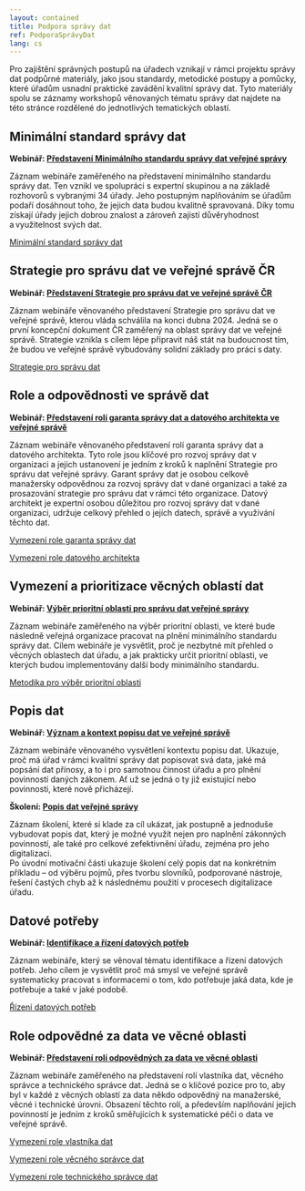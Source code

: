 ```yaml
---
layout: contained
title: Podpora správy dat
ref: PodporaSprávyDat
lang: cs
---
```


Pro zajištění správných postupů na úřadech vznikají v rámci projektu správy dat podpůrné materiály, jako jsou standardy, metodické postupy a pomůcky, které úřadům usnadní praktické zavádění kvalitní správy dat.
Tyto materiály spolu se záznamy workshopů věnovaných tématu správy dat najdete na této stránce rozdělené do jednotlivých tematických oblastí.

## Minimální standard správy dat

**Webinář: [Představení Minimálního standardu správy dat veřejné správy]**

Záznam webináře zaměřeného na představení minimálního standardu správy dat. 
Ten vznikl ve spolupráci s expertní skupinou a na základě rozhovorů s vybranými 34 úřady. 
Jeho postupným naplňováním se úřadům podaří dosáhnout toho, že jejich data budou kvalitně spravovaná. 
Díky tomu získají úřady jejich dobrou znalost a zároveň zajistí důvěryhodnost a využitelnost svých dat. 

[Minimální standard správy dat]

## Strategie pro správu dat ve veřejné správě ČR

**Webinář: [Představení Strategie pro správu dat ve veřejné správě ČR]** 

Záznam webináře věnovaného představení Strategie pro správu dat ve veřejné správě, kterou vláda schválila na konci dubna 2024.
Jedná se o první koncepční dokument ČR zaměřený na oblast správy dat ve veřejné správě. 
Strategie vznikla s cílem lépe připravit náš stát na budoucnost tím, že budou ve veřejné správě vybudovány solidní základy pro práci s daty. 

[Strategie pro správu dat]
 
## Role a odpovědnosti ve správě dat

**Webinář: [Představení rolí garanta správy dat a datového architekta ve veřejné správě]** 

Záznam webináře věnovaného představení rolí garanta správy dat a datového architekta. Tyto role jsou klíčové pro rozvoj správy dat v organizaci a jejich ustanovení je jedním z kroků k naplnění Strategie pro správu dat veřejné správy. 
Garant správy dat je osobou celkově manažersky odpovědnou za rozvoj správy dat v dané organizaci a také za prosazování strategie pro správu dat v rámci této organizace. 
Datový architekt je expertní osobou důležitou pro rozvoj správy dat v dané organizaci, udržuje celkový přehled o jejích datech, správě a využívání těchto dat. 

[Vymezení role garanta správy dat]

[Vymezení role datového architekta]

 
## Vymezení a prioritizace věcných oblastí dat

**Webinář: [Výběr prioritní oblasti pro správu dat veřejné správy]** 

Záznam webináře zaměřeného na výběr prioritní oblasti, ve které bude následně veřejná organizace pracovat na plnění minimálního standardu správy dat. 
Cílem webináře je vysvětlit, proč je nezbytné mít přehled o věcných oblastech dat úřadu, a jak prakticky určit prioritní oblasti, ve kterých budou implementovány další body minimálního standardu. 
 
[Metodika pro výběr prioritní oblasti]

## Popis dat

**Webinář: [Význam a kontext popisu dat ve veřejné správě]** 

Záznam webináře věnovaného vysvětlení kontextu popisu dat.
Ukazuje, proč má úřad v rámci kvalitní správy dat popisovat svá data, jaké má popsání dat přínosy, a to i pro samotnou činnost úřadu a pro plnění povinností daných zákonem.
Ať už se jedná o ty již existující nebo povinnosti, které nově přicházejí. 
 
**Školení: [Popis dat veřejné správy]** 

Záznam školení, které si klade za cíl ukázat, jak postupně a jednoduše vybudovat popis dat, který je možné využít nejen pro naplnění zákonných povinností, ale také pro celkové zefektivnění úřadu, zejména pro jeho digitalizaci.  
Po úvodní motivační části ukazuje školení celý popis dat na konkrétním příkladu – od výběru pojmů, přes tvorbu slovníků, podporované nástroje, řešení častých chyb až k následnému použití v procesech digitalizace úřadu.  

## Datové potřeby

**Webinář: [Identifikace a řízení datových potřeb]** 

Záznam webináře, který se věnoval tématu identifikace a řízení datových potřeb. 
Jeho cílem je vysvětlit proč má smysl ve veřejné správě systematicky pracovat s informacemi o tom, kdo potřebuje jaká data, kde je potřebuje a také v jaké podobě.  

[Řízení datových potřeb]

## Role odpovědné za data ve věcné oblasti

**Webinář: [Představení rolí odpovědných za data ve věcné oblasti]** 

Záznam webináře zaměřeného na představení rolí vlastníka dat, věcného správce a technického správce dat. Jedná se o klíčové pozice pro to, aby byl v každé z věcných oblastí za data někdo odpovědný na manažerské, věcné i technické úrovni. Obsazení těchto rolí, a především naplňování jejich povinností je jedním z kroků směřujících k systematické péči o data ve veřejné správě.

[Vymezení role vlastníka dat]

[Vymezení role věcného správce dat]

[Vymezení role technického správce dat]

[Představení Minimálního standardu správy dat veřejné správy]: https://youtu.be/K-sC8c1ugA8?si=HRbH-2xSiugUpjVq "Představení Minimálního standardu správy dat veřejné správy"
[Minimální standard správy dat]: ../../přílohy/články/projekt-DIA-pomůže-úřadům-zlepšit-správu-dat/Shrnutí%20Minimálného%20standardu.pdf "Minimální standard správy dat"
[Představení Strategie pro správu dat ve veřejné správě ČR]: https://youtu.be/4o0abpHg1ew?si=daxZyOgfpXj5XtO4 "Představení Strategie pro správu dat ve veřejné správě ČR" 
[Strategie pro správu dat]: ../../přílohy/články/projekt-DIA-pomůže-úřadům-zlepšit-správu-dat/Strategie%20pro%20správu%20dat%20ve%20VS.pdf  "Strategie pro správu dat"
[Představení rolí garanta správy dat a datového architekta ve veřejné správě]: https://youtu.be/tcNr-6bpr6M?si=DtlqCTzRPEHu7ZOr "Představení rolí garanta správy dat a datového architekta ve veřejné správě"
[Vymezení role garanta správy dat]: ../../přílohy/články/projekt-DIA-pomůže-úřadům-zlepšit-správu-dat/Role%20Garant%20správy%20dat.pdf "Vymezení role garanta správy dat"
[Vymezení role datového architekta]: ../../přílohy/články/projekt-DIA-pomůže-úřadům-zlepšit-správu-dat/Role%20Datový%20architekt.pdf "Vymezení role datového architekta"
[Výběr prioritní oblasti pro správu dat veřejné správy]: https://youtu.be/OQxdmktKYB8?si=4iAZcuvxIT0M2DJS "Výběr prioritní oblasti pro správu dat veřejné správy"
[Metodika pro výběr prioritní oblasti]: ../../přílohy/správa-dat/Vymezení%20a%20prioritazice%20oblastí.pdf "Metodika pro výběr prioritní oblasti" 
[Význam a kontext popisu dat ve veřejné správě]: https://youtu.be/c1yIKJPUNYI?si=B5g3XHpNtpCCgn8y "Význam a kontext popisu dat ve veřejné správě"
[Popis dat veřejné správy]: https://youtu.be/H__fZeszjGQ?si=GTe1uE-_igcvVDMh "Popis dat veřejné správy"
[Identifikace a řízení datových potřeb]: https://youtu.be/0tHQdmtiNkM?feature=shared "Identifikace a řízení datových potřeb"
[Řízení datových potřeb]: ../../přílohy/správa-dat/Rizeni_datovych_potreb_1.0.pdf "Řízení datových potřeb"
[Vymezení role vlastníka dat]: ../../přílohy/správa-dat/Role_Vlastnik_dat_1.0.pdf "Vymezení role vlastníka dat"
[Vymezení role věcného správce dat]: ../../přílohy/správa-dat/Role_Vecny_spravce_dat_1.0.pdf "Vymezení role věcného správce dat"
[Vymezení role technického správce dat]: ../../přílohy/správa-dat/Role_Technicky_spravce_dat_1.0.pdf "Vymezení role technického správce dat"
[Vymezení role vlastníka dat]: ../../přílohy/správa-dat/Role_Vlastnik_dat_1.0.pdf "Vymezení role vlastníka dat"
[Představení rolí odpovědných za data ve věcné oblasti]:  https://youtu.be/476lb7GqoTQ?si=yQeOah-_ycQniaNE "Představení rolí odpovědných za data ve věcné oblasti"
